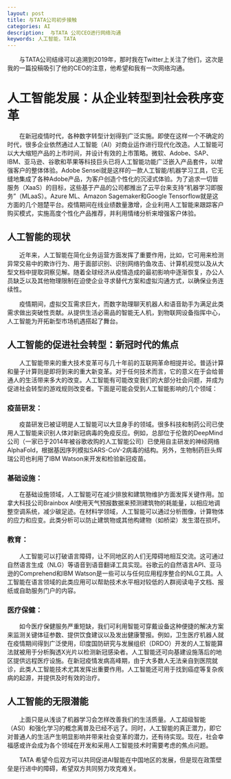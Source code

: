 ```yaml
---
layout: post
title: 与TATA公司初步接触
categories: AI
description:  与TATA 公司CEO进行网络沟通
keywords: 人工智能，TATA
---
```


&emsp;&emsp;与TATA公司结缘可以追溯到2019年，那时我在Twitter上关注了他们，这次是我的一篇投稿吸引了他的CEO的注意，他希望和我有一次网络沟通。

# 人工智能发展：从企业转型到社会秩序变革

&emsp;&emsp;在新冠疫情时代，各种数字转型计划得到广泛实施。即使在这样一个不确定的时代，很多企业依然通过人工智能（AI）对商业运作进行现代化改造。人工智能可以大大缩短产品的上市时间，并设计有效的上市策略。微软、Adobe、SAP、IBM、亚马逊、谷歌和苹果等科技巨头已将人工智能功能广泛嵌入产品套件，以增强客户的整体体验。Adobe Sensei就是这样的一款人工智能/机器学习工具，它无缝地集成了各种Adobe产品，为客户创造个性化的沉浸式体验。为了追求一切皆服务（XaaS）的目标，这些基于产品的公司都推出了云平台来支持“机器学习即服务”（MLaaS）。Azure ML、Amazon Sagemaker和Google Tensorflow就是这方面的几个翘楚平台。疫情期间在线业绩数量激增，企业利用人工智能来跟踪客户购买模式，实施高度个性化产品推荐，并利用情绪分析来增强客户体验。

## 人工智能的现状

&emsp;&emsp;近年来，人工智能在简化业务运营方面发挥了重要作用，比如，它可用来检测异常交易中的欺诈行为、用于面部识别、识别网络钓鱼攻击、计算机视觉以及从大型文档中提取洞察见解。随着全球经济从疫情造成的最初影响中逐渐恢复，办公人员缺乏以及其他物理限制在迫使企业寻求替代方案和虚拟沟通方式，以确保业务连续性。

&emsp;&emsp;疫情期间，虚拟交互需求巨大，而数字助理聊天机器人和语音助手为满足此类需求做出突破性贡献。从提供生活必需品的智能无人机，到物联网设备指挥中心，人工智能为开拓新型市场机遇搭起了舞台。

## 人工智能的促进社会转型：新冠时代的焦点

&emsp;&emsp;人工智能带来的重大技术变革可与几十年前的互联网革命相提并论。普适计算和量子计算则是即将到来的重大新变革。对于任何技术而言，它的意义在于会给普通人的生活带来多大的改变。人工智能有可能改变我们的大部分社会问题，并成为促进社会转型的游戏规则改变者。下面是可能会受到人工智能影响的几个领域：

### 疫苗研发：

&emsp;&emsp;疫苗研发已被证明是人工智能可以大显身手的领域。很多科技和制药公司已使用人工智能来识别人体对新冠病毒的免疫反应。例如，总部位于伦敦的DeepMind公司（一家已于2014年被谷歌收购的人工智能公司）已使用自主研发的神经网络AlphaFold，根据基因序列模拟SARS-CoV-2病毒的结构。另外，生物制药巨头辉瑞公司也利用了IBM Watson来开发和检验新冠疫苗。

### 基础设施：

&emsp;&emsp;在基础设施领域，人工智能可在减少排放和建筑物维护方面发挥关键作用。加拿大科技公司Brainbox AI使用天气预报数据来预测建筑物的耗能量，以相应地调整空调系统，减少碳足迹。在材料学领域，人工智能可以通过分析图像，计算物体的应力和应变。此类分析可以防止建筑物或其他构建物（如桥梁）发生潜在损坏。

### 教育：

&emsp;&emsp;人工智能可以打破语言障碍，让不同地区的人们无障碍地相互交流。这可通过自然语言生成（NLG）等语音到语音翻译工具实现。谷歌云的自然语言API、亚马逊的Comprehend和IBM Watson是一些可以与任何应用程序整合的NLG工具。人工智能在语言领域的此类应用可以帮助技术水平相对较低的人群阅读电子文档、报纸或自助服务门户的内容。

### 医疗保健：

&emsp;&emsp;如今医疗保健服务严重短缺，我们可利用智能可穿戴设备这种便捷的解决方案来监测关键体征参数、提供饮食建议以及发出健康警报。例如，卫生医疗机器人就在疫情期间得到广泛使用，印度国防研究与发展组织（DRDO）开发的人工智能算法就被用于分析胸透X光片以检测新冠感染者。人工智能还可向基建设施落后的地区提供远程医疗设施。在新冠疫情发病高峰期，由于大多数人无法亲自到医院就诊，此类人工智能技术尤其发挥出重要作用。人工智能还可用于找到癌症等复杂疾病的起源，并提供及时有效的治疗。

## 人工智能的无限潜能

&emsp;&emsp;上面只是从浅谈了机器学习会怎样改善我们的生活质量。人工超级智能（ASI）和强化学习的概念离普及已经不远了。同时，人工智能的真正潜力，即它对普通人的生活产生明显影响并带来社会变革的潜力，还有待实现。现在，社会幸福感或许会成为各个领域在开发和采用人工智能技术时需要考虑的焦点问题。

&emsp;&emsp;TATA 希望今后双方可以共同促进AI智能在中国地区的发展，但是现在政策壁垒是行进中的障碍，希望双方共同努力攻克难关。
